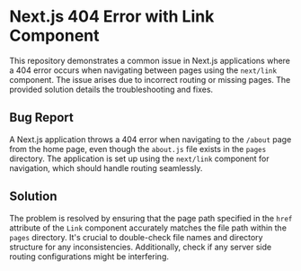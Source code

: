 # Next.js 404 Error with Link Component

This repository demonstrates a common issue in Next.js applications where a 404 error occurs when navigating between pages using the `next/link` component.  The issue arises due to incorrect routing or missing pages. The provided solution details the troubleshooting and fixes.

## Bug Report

A Next.js application throws a 404 error when navigating to the `/about` page from the home page, even though the `about.js` file exists in the `pages` directory. The application is set up using the `next/link` component for navigation, which should handle routing seamlessly.

## Solution

The problem is resolved by ensuring that the page path specified in the `href` attribute of the `Link` component accurately matches the file path within the `pages` directory. It's crucial to double-check file names and directory structure for any inconsistencies.  Additionally, check if any server side routing configurations might be interfering.
